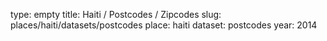 type: empty
title: Haiti / Postcodes / Zipcodes
slug: places/haiti/datasets/postcodes
place: haiti
dataset: postcodes
year: 2014
